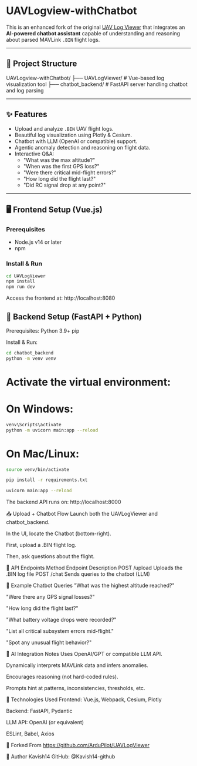 # UAVLogview-withChatbot

This is an enhanced fork of the original [UAV Log Viewer](https://plot.ardupilot.org/) that integrates an **AI-powered chatbot assistant** capable of understanding and reasoning about parsed MAVLink `.BIN` flight logs.

---

## 🔧 Project Structure

UAVLogview-withChatbot/
├── UAVLogViewer/ # Vue-based log visualization tool
├── chatbot_backend/ # FastAPI server handling chatbot and log parsing

---

## ✨ Features

- Upload and analyze `.BIN` UAV flight logs.
- Beautiful log visualization using Plotly & Cesium.
- Chatbot with LLM (OpenAI or compatible) support.
- Agentic anomaly detection and reasoning on flight data.
- Interactive Q&A:
  - "What was the max altitude?"
  - "When was the first GPS loss?"
  - "Were there critical mid-flight errors?"
  - "How long did the flight last?"
  - "Did RC signal drop at any point?"

---

## 🖥️ Frontend Setup (Vue.js)

### Prerequisites

- Node.js v14 or later
- npm

### Install & Run

```bash
cd UAVLogViewer
npm install
npm run dev
```
Access the frontend at: http://localhost:8080

##  🧠 Backend Setup (FastAPI + Python)

Prerequisites:
Python 3.9+
pip

Install & Run:

```bash
cd chatbot_backend
python -m venv venv
```

# Activate the virtual environment:

# On Windows:
```bash
venv\Scripts\activate
python -m uvicorn main:app --reload
```
# On Mac/Linux:
```bash
source venv/bin/activate

pip install -r requirements.txt

uvicorn main:app --reload
```
The backend API runs on: http://localhost:8000

📤 Upload + Chatbot Flow
Launch both the UAVLogViewer and chatbot_backend.

In the UI, locate the Chatbot (bottom-right).

First, upload a .BIN flight log.

Then, ask questions about the flight.

🧠 API Endpoints
Method	Endpoint	Description
POST	/upload	Uploads the .BIN log file
POST	/chat	Sends queries to the chatbot (LLM)

🧪 Example Chatbot Queries
"What was the highest altitude reached?"

"Were there any GPS signal losses?"

"How long did the flight last?"

"What battery voltage drops were recorded?"

"List all critical subsystem errors mid-flight."

"Spot any unusual flight behavior?"

🤖 AI Integration Notes
Uses OpenAI/GPT or compatible LLM API.

Dynamically interprets MAVLink data and infers anomalies.

Encourages reasoning (not hard-coded rules).

Prompts hint at patterns, inconsistencies, thresholds, etc.

🧰 Technologies Used
Frontend: Vue.js, Webpack, Cesium, Plotly

Backend: FastAPI, Pydantic

LLM API: OpenAI (or equivalent)

ESLint, Babel, Axios

📁 Forked From
https://github.com/ArduPilot/UAVLogViewer

👤 Author
Kavish14
GitHub: @Kavish14-github
